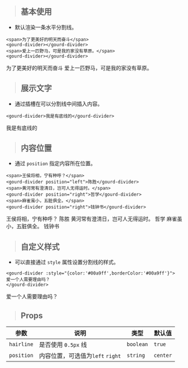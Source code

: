 <div id="gourd">

> ## 基本使用

- 默认渲染一条水平分割线。

```
<span>为了更美好的明天而奋斗</span>
<gourd-divider></gourd-divider>
<span>爱上一匹野马，可是我的家没有草原。</span>
<gourd-divider></gourd-divider>
```

<output data-lang="output">
<span>为了更美好的明天而奋斗</span>
<gourd-divider></gourd-divider>
<span>爱上一匹野马，可是我的家没有草原。</span>
<gourd-divider></gourd-divider>
</output>

> ## 展示文字

- 通过插槽在可以分割线中间插入内容。

```
<gourd-divider>我是有底线的</gourd-divider>
```

<output data-lang="output">
<gourd-divider>我是有底线的</gourd-divider>
</output>

> ## 内容位置

- 通过 `position` 指定内容所在位置。

```
<span>王侯将相，宁有种呼？</span>
<gourd-divider position="left">陈胜</gourd-divider>
<span>黄河常有澄清日，岂可人无得运时。</span>
<gourd-divider position="right">哲学</gourd-divider>
<span>麻雀虽小，五脏俱全。</span>
<gourd-divider position="right">钱钟书</gourd-divider>
```

<output data-lang="output">
<span>王侯将相，宁有种呼？</span>
<gourd-divider position="left">陈胜</gourd-divider>
<span>黄河常有澄清日，岂可人无得运时。</span>
<gourd-divider position="right">哲学</gourd-divider>
<span>麻雀虽小，五脏俱全。</span>
<gourd-divider position="right">钱钟书</gourd-divider>
</output>

> ## 自定义样式

- 可以直接通过 `style` 属性设置分割线的样式。

```
<gourd-divider :style="{color:'#00a9ff',borderColor:'#00a9ff'}">
爱一个人需要理由吗？
</gourd-divider>
```

<output data-lang="output">
<gourd-divider :style="{color:'#00a9ff',borderColor:'#00a9ff'}">爱一个人需要理由吗？</gourd-divider>
</output>

> ## Props

| 参数 | 说明 | 类型 | 默认值 |
| --- | --- | --- | --- |
| `hairline` | 是否使用 `0.5px` 线 | `boolean` | `true` |
| `position` | 内容位置，可选值为`left` `right` | `string` | `center` |


</div>